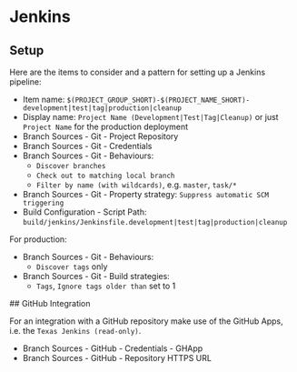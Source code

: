 # Jenkins

## Setup

Here are the items to consider and a pattern for setting up a Jenkins pipeline:

- Item name: `$(PROJECT_GROUP_SHORT)-$(PROJECT_NAME_SHORT)-development|test|tag|production|cleanup`
- Display name: `Project Name (Development|Test|Tag|Cleanup)` or just `Project Name` for the production deployment
- Branch Sources - Git - Project Repository
- Branch Sources - Git - Credentials
- Branch Sources - Git - Behaviours:
  - `Discover branches`
  - `Check out to matching local branch`
  - `Filter by name (with wildcards)`, e.g. `master`, `task/*`
- Branch Sources - Git - Property strategy: `Suppress automatic SCM triggering`
- Build Configuration - Script Path: `build/jenkins/Jenkinsfile.development|test|tag|production|cleanup`

For production:

- Branch Sources - Git - Behaviours:
  - `Discover tags` only
- Branch Sources - Git - Build strategies:
  - `Tags`, `Ignore tags older than` set to 1

## GitHub Integration

For an integration with a GitHub repository make use of the GitHub Apps, i.e. the `Texas Jenkins (read-only)`.

- Branch Sources - GitHub - Credentials - GHApp
- Branch Sources - GitHub - Repository HTTPS URL

